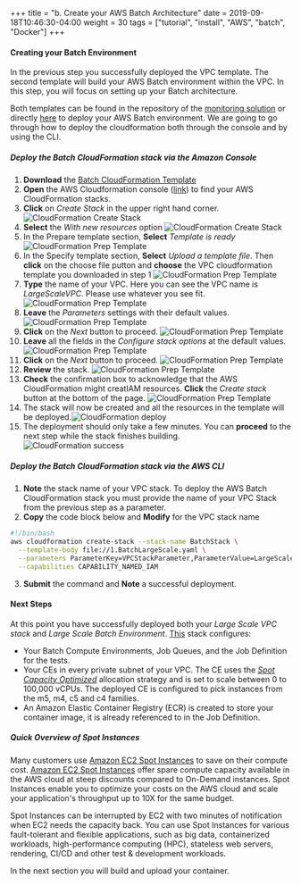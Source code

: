 +++
title = "b. Create your AWS Batch Architecture"
date = 2019-09-18T10:46:30-04:00
weight = 30
tags = ["tutorial", "install", "AWS", "batch", "Docker"]
+++

#### Creating your Batch Environment

In the previous step you successfully deployed the VPC template. The second template will build your AWS Batch environment within the VPC. In this step, you will focus on setting up your Batch architecture.

Both templates can be found in the repository of the [monitoring solution](https://github.com/aws-samples/aws-batch-runtime-monitoring) or directly [here](https://raw.githubusercontent.com/aws-samples/aws-batch-runtime-monitoring/main/docs/ExamplesCfnTemplates/Batch-Large-Scale.yaml) to deploy your AWS Batch environment. We are going to go through how to deploy the cloudformation both through the console and by using the CLI.


##### Deploy the Batch CloudFormation stack via the Amazon Console
1. **Download** the [Batch CloudFormation Template](https://raw.githubusercontent.com/aws-samples/aws-batch-runtime-monitoring/main/docs/ExamplesCfnTemplates/Batch-Large-Scale.yaml)
2. **Open** the AWS Cloudformation console ([link](https://console.aws.amazon.com/cloudformation/)) to find your AWS CloudFormation stacks.
3. **Click** on *Create Stack* in the upper right hand corner. ![CloudFormation Create Stack](/images/aws-batch/deep-dive/CloudFormation_1.png)
4. **Select** the *With new resources* option ![CloudFormation Create Stack](/images/aws-batch/deep-dive/CloudFormation_2.png)
5. In the Prepare template section, **Select** *Template is ready* ![CloudFormation Prep Template](/images/aws-batch/deep-dive/CloudFormation_-_Stack-11.png)
6. In the Specify template section, **Select** *Upload a template file*.  Then **click** on the choose file putton and **choose** the VPC cloudformation template you downloaded in step 1 ![CloudFormation Prep Template](/images/aws-batch/deep-dive/CloudFormation_-_Stack-12.png)
7. **Type** the name of your VPC. Here you can see the VPC name is *LargeScaleVPC*. Please use whatever you see fit. ![CloudFormation Prep Template](/images/aws-batch/deep-dive/CloudFormation_-_Stack-13.png)
8. **Leave** the *Parameters* settings with their default values. ![CloudFormation Prep Template](/images/aws-batch/deep-dive/CloudFormation_-_Stack-14.png)
9. **Click** on the *Next* button to proceed. ![CloudFormation Prep Template](/images/aws-batch/deep-dive/CloudFormation_-_Stack-16.png)
10. **Leave** all the fields in the *Configure stack options* at the default values.  ![CloudFormation Prep Template](/images/aws-batch/deep-dive/CloudFormation_-_Stack-15.png)
11. **Click** on the *Next* button to proceed. ![CloudFormation Prep Template](/images/aws-batch/deep-dive/Cursor_and_CloudFormation_-_Stack.png)
12. **Review** the stack. ![CloudFormation Prep Template](/images/aws-batch/deep-dive/CloudFormation_-_Stack-17.png)
13. **Check** the confirmation box to acknowledge that the AWS CloudFormation might creatIAM resources. **Click** the *Create stack* button at the bottom of the page. ![CloudFormation Prep Template](/images/aws-batch/deep-dive/CloudFormation_-_Stack-9.png)
14. The stack will now be created and all the resources in the template will be deployed.![CloudFormation deploy](/images/aws-batch/deep-dive/CloudFormation_-_Stack_LargeScaleBatch.png)
15. The deployment should only take a few minutes. You can **proceed** to the next step while the stack finishes building.  
![CloudFormation success](/images/aws-batch/deep-dive/CloudFormation_-_Stack-18.png)

##### Deploy the Batch CloudFormation stack via the AWS CLI 
1. **Note** the stack name of your VPC stack. To deploy the AWS Batch CloudFormation stack you must provide the name of your VPC Stack from the previous step as a parameter.
2. **Copy** the code block below and **Modify** for the VPC stack name

```bash
#!/bin/bash
aws cloudformation create-stack --stack-name BatchStack \
  --template-body file://1.BatchLargeScale.yaml \
  --parameters ParameterKey=VPCStackParameter,ParameterValue=LargeScaleVPC \
  --capabilities CAPABILITY_NAMED_IAM
```
3. **Submit** the command and **Note** a successful deployment.

#### Next Steps
At this point you have successfully deployed both your *Large Scale VPC stack* and *Large Scale Batch Environment*. 
[This](https://raw.githubusercontent.com/aws-samples/aws-batch-runtime-monitoring/main/docs/ExamplesCfnTemplates/Batch-Large-Scale.yaml) stack configures:
- Your Batch Compute Environments, Job Queues, and the Job Definition for the tests.
- Your CEs in every private subnet of your VPC. The CE uses the [*Spot Capacity Optimized*](https://docs.aws.amazon.com/batch/latest/userguide/allocation-strategies.html) allocation strategy and is set to scale between 0 to 100,000 vCPUs. The deployed CE is configured to pick instances from the m5, m4, c5 and c4 families. 
- An Amazon Elastic Container Registry (ECR) is created to store your container image, it is already referenced to in the Job Definition.


##### Quick Overview of Spot Instances

Many customers use [Amazon EC2 Spot Instances](https://aws.amazon.com/ec2/spot/) to save on their compute cost. [Amazon EC2 Spot Instances](https://aws.amazon.com/ec2/spot/) offer spare compute capacity available in the AWS cloud at steep discounts compared to On-Demand instances. Spot Instances enable you to optimize your costs on the AWS cloud and scale your application's throughput up to 10X for the same budget.

Spot Instances can be interrupted by EC2 with two minutes of notification when EC2 needs the capacity back. You can use Spot Instances for various fault-tolerant and flexible applications, such as big data, containerized workloads, high-performance computing (HPC), stateless web servers, rendering, CI/CD and other test & development workloads.

In the next section you will build and upload your container.